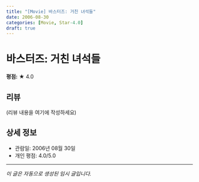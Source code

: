 ```yaml
---
title: "[Movie] 바스터즈: 거친 녀석들"
date: 2006-08-30
categories: [Movie, Star-4.0]
draft: true
---
```


# 바스터즈: 거친 녀석들

**평점:** ★ 4.0

## 리뷰

(리뷰 내용을 여기에 작성하세요)

## 상세 정보

- 관람일: 2006년 08월 30일
- 개인 평점: 4.0/5.0

---

*이 글은 자동으로 생성된 임시 글입니다.*
